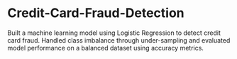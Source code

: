 # Credit-Card-Fraud-Detection
Built a machine learning model using Logistic Regression to detect credit card fraud. Handled class imbalance through under-sampling and evaluated model performance on a balanced dataset using accuracy metrics.
